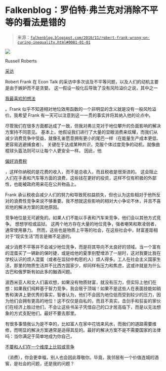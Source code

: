 <!--yml

分类：未分类

日期：2024-05-12 21:16:18

-->

# Falkenblog：罗伯特·弗兰克对消除不平等的看法是错的

> 来源：[`falkenblog.blogspot.com/2010/11/robert-frank-wrong-on-curing-inequality.html#0001-01-01`](http://falkenblog.blogspot.com/2010/11/robert-frank-wrong-on-curing-inequality.html#0001-01-01)

![](https://blogger.googleusercontent.com/img/b/R29vZ2xl/AVvXsEjpFaCdbLVIn_U-9noP9njd5g37v3d_jCUBMlYr4wRQeKXeVHhzzUmxymtrGqFoiiulwQz7CXDTbKwFQSJmBWcIMSrLNfOn06sv7_qz3fQHf_kK7j-7tm0pM5lS5q1bTXDmQGqOFQ/s1600/robertfrank.jpg)

Russell Roberts

[采访](http://www.econtalk.org/archives/2010/11/robert_frank_on_1.html)

Robert Frank 在 Econ Talk 的采访中多次谈及不平等问题，以及人们的动机主要是由于嫉妒而不是贪婪。 这一假设一般化后导致了没有风险溢价之说，其中之一

[我最喜欢的想法](http://www.efalken.com/video/chap7/index.html)

。Frank 似乎不知道相对地位效用函数的一个非明显的含义就是没有一般风险溢价。我希望 Frank 有一天可以注意到这一一贯的事实并将其纳入他的论点中。

尽管我们在很多方面都达成了一致，但我对弗兰克对于地位攀升的负面影响的解决方案持不同意见。 基本上，他假设我们进行了大量的显眼消费来炫耀，而我们从减少消费竞争中受益，就像孔雀愿意拥有更小的尾巴一样（在能量生产成本更低、更容易逃避捕食者）。 关键在于达成某种共识，克服个体过度竞争的动机，就像曲棍球头盔法则可以让每个人更安全一样。 因此，他

[偏好消费税](http://www.nytimes.com/2008/11/09/business/09frank.html)

，这样你纳税的是花费的收入，而不是总收入，而且税收是很渐进的。 这会阻止人们在手表和汽车等方面的浪费，这些钱在更好的投资，这样不仅有积极的外部性，也能被政府用来花在公共物品上。

Frank 承认税收会减少人们的努力和导致死权益损失，但也认为这些相对于他所反对的浪费性竞争来说不够重要。我不想就这些影响的相对大小争论不休，并且不喜欢他的解决方案的其他原因。

竞争地位是无可避免的。如果人们不能以手表和汽车来竞争，他们会以其他方式竞争。 想想学校或监狱。 这两个地方存在大量的地位竞争，强者嘲笑和欺凌弱者，通常使用暴力。 然而，这些也是物质上平等的社会，在这些社会中，财富差距相对于“现实生活”而言是微不足道的。

减少消费不平等并不会减少地位竞争，而是将其导向不太良好的领域。当一个富有的混蛋买了一辆新的保时捷，或是给他的夏季别墅增添了一层时，这对我要比我在学校认识的烦人混蛋（或者在监狱中构思的人）烦人得多。工人在社会主义国家生活，那里的物质生活并不比西方国家少，却同样有压力和焦虑，这或许就是为什么古巴和俄罗斯有如此多的酗酒问题。

波西米亚人和文人们喜欢想，如果没有物质财富，就没有压力，但实际上他们在想：如果我们纯粹基于智力竞争，我会居于顶端！如果不是这些人在表面技能如销售和演讲上更优秀的事实，智者认为，他们不会因为地位低而受到较少的压力，因为他们会拥有更高的地位！这不仅仅是自私的，而且不真实。击剑手和狂妄的家伙们在经济上胜过他们，不会让这些书呆子凭借自己的口才居高临下，而是以无法想象的方式支配他们。最好不要去那里。

有很多事情我认为是不幸的，比如富人在家中花钱来风水，而我们的道路需要维修，而明显的解决方案通常是适得其反的。最好的解决方案不是不需要国家的法律吗：当你满足于简单地成为你自己，

[不要和人们在一个维度上比较或竞争](http://www.wikihow.com/Stop-Comparing-Yourself-to-Others)

（消费），你会更幸福，别人也会因此尊敬你。毕竟，我邻居有一个价值连城的酒窖，是社会的问题，还是我的问题？
